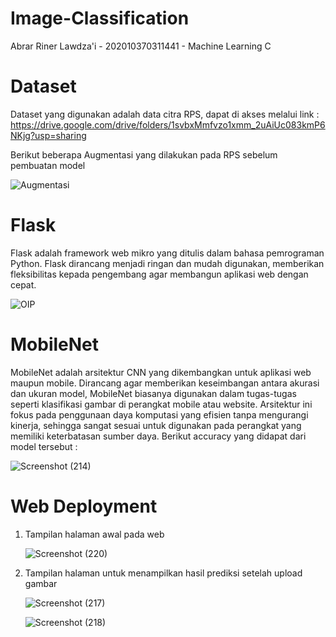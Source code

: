 # Image-Classification

Abrar Riner Lawdza'i - 202010370311441 - Machine Learning C

# Dataset
Dataset yang digunakan adalah data citra RPS, dapat di akses melalui link :
https://drive.google.com/drive/folders/1svbxMmfvzo1xmm_2uAiUc083kmP6NKjg?usp=sharing

Berikut beberapa Augmentasi yang dilakukan pada RPS sebelum pembuatan model

![Augmentasi](https://github.com/aaarell/Web-Deployment/assets/143507800/7e36cc42-4c3f-4459-8099-ad1035cffe9e)

# Flask
Flask adalah framework web mikro yang ditulis dalam bahasa pemrograman Python. Flask dirancang menjadi ringan dan mudah digunakan, memberikan fleksibilitas kepada pengembang agar membangun aplikasi web dengan cepat.

![OIP](https://github.com/aaarell/Web-Deployment/assets/143507800/b2136d47-a170-4ed8-8082-a4c7bf0147e4)

# MobileNet
MobileNet adalah arsitektur CNN yang dikembangkan untuk aplikasi web maupun mobile. Dirancang agar memberikan keseimbangan antara akurasi dan ukuran model, MobileNet biasanya digunakan dalam tugas-tugas seperti klasifikasi gambar di perangkat mobile atau website. Arsitektur ini fokus pada penggunaan daya komputasi yang efisien tanpa mengurangi kinerja, sehingga sangat sesuai untuk digunakan pada perangkat yang memiliki keterbatasan sumber daya. Berikut accuracy yang didapat dari model tersebut :

![Screenshot (214)](https://github.com/aaarell/Web-Deployment/assets/143507800/810b56c9-ae81-4688-b11d-a20a6bd90f8d)

# Web Deployment
1. Tampilan halaman awal pada web

   ![Screenshot (220)](https://github.com/aaarell/Web-Deployment/assets/143507800/c14618dd-523a-424b-9f86-aed561914af2)

2. Tampilan halaman untuk menampilkan hasil prediksi setelah upload gambar

   ![Screenshot (217)](https://github.com/aaarell/Web-Deployment/assets/143507800/2cc20372-757f-40db-9a25-3fd1f67acdbc)

   ![Screenshot (218)](https://github.com/aaarell/Web-Deployment/assets/143507800/2334ef8a-5a7b-46bc-aa52-45f2b2df2e78)
